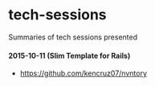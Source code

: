 # tech-sessions
Summaries of tech sessions presented

#### 2015-10-11 (Slim Template for Rails)
* https://github.com/kencruz07/nvntory
